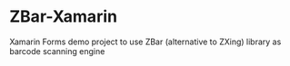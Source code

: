 # ZBar-Xamarin
Xamarin Forms demo project to use ZBar (alternative to ZXing) library as barcode scanning engine
